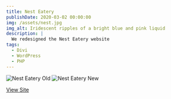 ```yaml
---
title: Nest Eatery
publishDate: 2020-03-02 00:00:00
img: /assets/nest.jpg
img_alt: Iridescent ripples of a bright blue and pink liquid
description: |
  We redesigned the Nest Eatery website
tags:
  - Divi
  - WordPress
  - PHP
---
```


![Nest Eatery Old](https://ik.imagekit.io/boxhuwbys/nest.webp?updatedAt=1713923876320)
![Nest Eatery New](https://ik.imagekit.io/boxhuwbys/nest-2.webp?updatedAt=1713923893901)

<a href="https://naitsa-a.web.dmitcapstone.ca/wordpress/" target="_blank">View Site</a>
